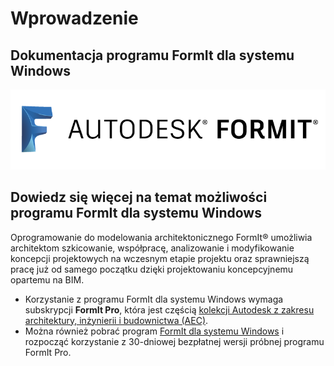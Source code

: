 # Wprowadzenie

## Dokumentacja programu FormIt dla systemu Windows

![](<.gitbook/assets/b5030b43-df24-4259-ad6a-94bcad61bc78 (1).png>)

## Dowiedz się więcej na temat możliwości programu FormIt dla systemu Windows

Oprogramowanie do modelowania architektonicznego FormIt® umożliwia architektom szkicowanie, współpracę, analizowanie i modyfikowanie koncepcji projektowych na wczesnym etapie projektu oraz sprawniejszą pracę już od samego początku dzięki projektowaniu koncepcyjnemu opartemu na BIM.

* Korzystanie z programu FormIt dla systemu Windows wymaga subskrypcji **FormIt Pro**, która jest częścią [kolekcji Autodesk z zakresu architektury, inżynierii i budownictwa (AEC)](https://www.autodesk.pl/collections/architecture-engineering-construction/overview).
* Można również pobrać program [FormIt dla systemu Windows](https://formit.autodesk.com/page/download) i rozpocząć korzystanie z 30-dniowej bezpłatnej wersji próbnej programu FormIt Pro.

